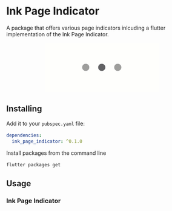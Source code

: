 # Ink Page Indicator

A package that offers various page indicators inlcuding a flutter implementation of the Ink Page Indicator.

<p style="text-align:center">
    <img width="300px" alt="Ink Page Indicator" src="https://raw.githubusercontent.com/BendixMa/ink_page_indicator/master/assets/ink_demo.gif"/>
</p>

## Installing

Add it to your `pubspec.yaml` file:
```yaml
dependencies:
  ink_page_indicator: ^0.1.0
```
Install packages from the command line
```
flutter packages get
```

## Usage

### Ink Page Indicator
